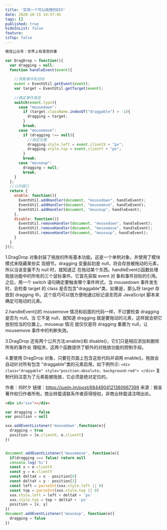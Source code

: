 ```yaml
---
title: '实现一个可以拖拽的DIV'
date: 2020-10-15 14:57:45
tags: []
published: true
hideInList: false
feature: 
isTop: false
---
```

```js
微信公众号：世界上有意思的事

var DragDrop = function(){
  var dragging = null; 
  function handleEvent(event){
    
    //获取事件和目标
    event = EventUtil.getEvent(event);
    var target = EventUtil.getTarget(event);
    
    //确定事件类型 
    switch(event.type){
      case "mousedown":
        if (target.className.indexOf("draggable") > -1){
          dragging = target; 
        }
        break;
      case "mousemove":
        if (dragging !== null){ 
          //指定位置
          dragging.style.left = event.clientX + "px";
          dragging.style.top = event.clientY + "px";
        }
        break;
      case "mouseup": 
        dragging = null;
        break; 
    }
  };
  //公共接口 
  return {
    enable: function(){
      EventUtil.addHandler(document, "mousedown", handleEvent);
      EventUtil.addHandler(document, "mousemove", handleEvent);
      EventUtil.addHandler(document, "mouseup", handleEvent);
    },
    disable: function(){
      EventUtil.removeHandler(document, "mousedown", handleEvent);
      EventUtil.removeHandler(document, "mousemove", handleEvent);
      EventUtil.removeHandler(document, "mouseup", handleEvent);
    }
  }
}();

```

1.DragDrop 对象封装了拖放的所有基本功能。这是一个单例对象，并使用了模块模式来隐藏某些实 现细节。dragging 变量起初是 null，将会存放被拖动的元素，所以当该变量不为 null 时，就知道正 在拖动某个东西。handleEvent()函数处理拖放功能中的所有的三个鼠标事件。它首先获取 event 对 象和事件目标的引用。之后，用一个 switch 语句确定要触发哪个事件样式。当 mousedown 事件发生 时，会检查 target 的 class 是否包含"draggable"类，如果是，那么将 target 存放到 dragging 中。这个技巧可以很方便地通过标记语言而非 JavaScript 脚本来确定可拖动的元素。


2.handleEvent()的 mousemove 情况和前面的代码一样，不过要检查 dragging 是否为 null。当 它不是 null，就知道 dragging 就是要拖动的元素，这样就会把它放到恰当的位置上。mouseup 情况 就仅仅是将 dragging 重置为 null，让 mousemove 事件中的判断失效。


3.DragDrop 还有两个公共方法:enable()和 disable()，它们只是相应添加和删除所有的事件处 理程序。这两个函数提供了额外的对拖放功能的控制手段。


4.要使用 DragDrop 对象，只要在页面上包含这些代码并调用 enable()。拖放会自动针对所有包含 "draggable"类的元素启用，如下例所示:
```<div class="draggable" style="position:absolute; background:red"> </div>```
复制代码注意为了元素能被拖放，它必须是绝对定位的。

作者：何时夕
链接：https://juejin.im/post/6844904121380667399
来源：掘金
著作权归作者所有。商业转载请联系作者获得授权，非商业转载请注明出处。














```html
<div id="xxx"></div>
```
```js
var dragging = false
var position = null

xxx.addEventListener('mousedown',function(e){
  dragging = true
  position = [e.clientX, e.clientY]
})


document.addEventListener('mousemove', function(e){
  if(dragging === false) return null
  console.log('hi')
  const x = e.clientX
  const y = e.clientY
  const deltaX = x - position[0]
  const deltaY = y - position[1]
  const left = parseInt(xxx.style.left || 0)
  const top = parseInt(xxx.style.top || 0)
  xxx.style.left = left + deltaX + 'px'
  xxx.style.top = top + deltaY + 'px'
  position = [x, y]
})
document.addEventListener('mouseup', function(e){
  dragging = false
})

```